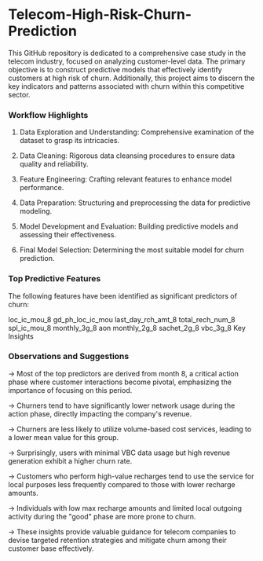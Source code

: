 # Telecom-High-Risk-Churn-Prediction

This GitHub repository is dedicated to a comprehensive case study in the telecom industry, focused on analyzing customer-level data. The primary objective is to construct predictive models that effectively identify customers at high risk of churn. Additionally, this project aims to discern the key indicators and patterns associated with churn within this competitive sector.

### Workflow Highlights

1. Data Exploration and Understanding: Comprehensive examination of the dataset to grasp its intricacies.

2. Data Cleaning: Rigorous data cleansing procedures to ensure data quality and reliability.

3. Feature Engineering: Crafting relevant features to enhance model performance.

4. Data Preparation: Structuring and preprocessing the data for predictive modeling.

5. Model Development and Evaluation: Building predictive models and assessing their effectiveness.

6. Final Model Selection: Determining the most suitable model for churn prediction.

### Top Predictive Features

The following features have been identified as significant predictors of churn:

loc_ic_mou_8
gd_ph_loc_ic_mou
last_day_rch_amt_8
total_rech_num_8
spl_ic_mou_8
monthly_3g_8
aon
monthly_2g_8
sachet_2g_8
vbc_3g_8
Key Insights

### Observations and Suggestions
-> Most of the top predictors are derived from month 8, a critical action phase where customer interactions become pivotal, emphasizing the importance of focusing on this period.

-> Churners tend to have significantly lower network usage during the action phase, directly impacting the company's revenue.

-> Churners are less likely to utilize volume-based cost services, leading to a lower mean value for this group.

-> Surprisingly, users with minimal VBC data usage but high revenue generation exhibit a higher churn rate.

-> Customers who perform high-value recharges tend to use the service for local purposes less frequently compared to those with lower recharge amounts.

-> Individuals with low max recharge amounts and limited local outgoing activity during the "good" phase are more prone to churn.

-> These insights provide valuable guidance for telecom companies to devise targeted retention strategies and mitigate churn among their customer base effectively.






